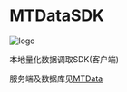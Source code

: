 # MTDataSDK

![logo](logo/logo.png)

本地量化数据调取SDK(客户端)

服务端及数据库见[MTData](https://github.com/xjtu-quant/mtdata)
